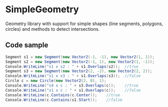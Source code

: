 # SimpleGeometry
 
Geometry library with support for simple shapes (line segments, polygons, circles) and methods to detect intersections.  

## Code sample

```C#
Segment s1 = new Segment(new Vector2(-1, -1), new Vector2(1, 1));
Segment s2 = new Segment(new Vector2(-1, 1), new Vector2(1, -1));
Console.WriteLine("s1 x s2 : " + s1.Overlaps(s2));  //true
Segment s3 = new Segment(new Vector2(2, -2), new Vector2(2, 2));
Console.WriteLine("s1 x s3 : " + s1.Overlaps(s3));  //false
Circle c = new Circle(new Vector2(2, 0), 1);
Console.WriteLine("s4 x c : " + s3.Overlaps(c));    //true
Console.WriteLine("s1 x c : " + s1.Overlaps(c));    //false
Console.WriteLine(c.Contains(c.Center));    //true
Console.WriteLine(c.Contains(s1.Start));    //false
```  

